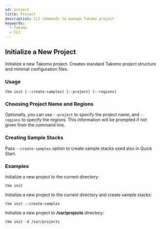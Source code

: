 ```yaml
---
id: project
title: Project
description: CLI commands to manage Takomo project
keywords:
  - Takomo
  - CLI
---
```


## Initialize a New Project

Initialize a new Takomo project. Creates standard Takomo project structure and minimal configuration files.

### Usage

```
tkm init [--create-samples] [--project] [--regions]
```

### Choosing Project Name and Regions

Optionally, you can use `--project` to specify the project name, and `--regions` to specify the regions. This information will be prompted if not given from the command line.

### Creating Sample Stacks

Pass `--create-samples` option to create sample stacks used also in Quick Start.


### Examples

Initialize a new project to the current directory:

```
tkm init 
```

Initialize a new project to the current directory and create sample stacks:

```
tkm init --create-samples
```

Initialize a new project to **/var/projects** directory:

```
tkm init -d /var/projects
```
